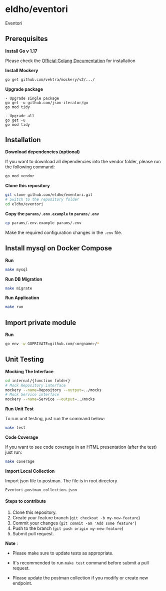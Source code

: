 # eldho/eventori

Eventori

## Prerequisites

**Install Go v 1.17**

Please check the [Official Golang Documentation](https://golang.org/doc/install) for installation

**Install Mockery**

```bash
go get github.com/vektra/mockery/v2/.../
```

**Upgrade package**

```
- Upgrade single package
go get -u github.com/json-iterator/go
go mod tidy

- Upgrade all
go get -u
go mod tidy

```

## Installation


**Download dependencies (optional)**

If you want to download all dependencies into the vendor folder, please run the following command:

```bash
go mod vendor
```

**Clone this repository**

```bash
git clone github.com/eldho/eventori.git
# Switch to the repository folder
cd eldho/eventori
```

**Copy the `params/.env.example` to `params/.env`**

```bash
cp params/.env.example params/.env
```

Make the required configuration changes in the `.env` file.

## Install mysql on Docker Compose

**Run**

```bash
make mysql
```

**Run DB Migration**

```bash
make migrate
```

**Run Application**

```bash
make run
```

## Import private module

**Run**

```bash
go env -w GOPRIVATE=github.com/<orgname>/*
```

## Unit Testing

**Mocking The Interface**
```bash
cd internal/{function folder}
# Mock Repository interface
mockery --name=Repository --output=../mocks
# Mock Service interface
mockery --name=Service --output=../mocks
```

**Run Unit Test**

To run unit testing, just run the command below:
```bash
make test
```

**Code Coverage**

If you want to see code coverage in an HTML presentation (after the test) just run:

```bash
make coverage
```

**Import Local Collection**

Import json file to postman. The file is in root directory

```bash
Eventori.postman_collection.json
```

#### Steps to contribute

1. Clone this repository.
2. Create your feature branch (`git checkout -b my-new-feature`)
3. Commit your changes (`git commit -am 'Add some feature'`)
4. Push to the branch (`git push origin my-new-feature`)
5. Submit pull request.

**Note** :

* Please make sure to update tests as appropriate.

* It's recommended to run `make test` command before submit a pull request.

* Please update the postman collection if you modify or create new endpoint.